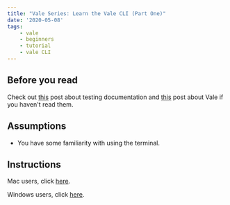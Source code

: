 ```yaml
---
title: "Vale Series: Learn the Vale CLI (Part One)"
date: '2020-05-08'
tags:
    - vale
    - beginners
    - tutorial 
    - vale CLI
---
```


## Before you read
Check out [this](https://technicaltidbits.net/posts/test-your-docs/) post about testing documentation and [this](https://technicaltidbits.net/posts/learn-vale/) post about Vale if you haven't read them.

## Assumptions

* You have some familiarity with using the terminal. 

## Instructions 

Mac users, click [here](https://technicaltidbits.net/posts/vale-series/install-vale-mac).

Windows users, click [here](https://technicaltidbits.net/posts/vale-series/install-vale-windows.md).
